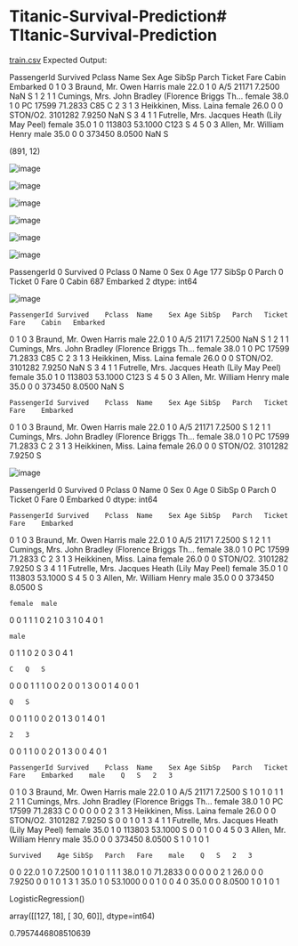 # Titanic-Survival-Prediction# TItanic-Survival-Prediction
[train.csv](https://github.com/BlackbuckCodes/Titanic-Survival-Prediction/files/9130200/train.csv)
Expected Output:

PassengerId	Survived	Pclass	Name	Sex	Age	SibSp	Parch	Ticket	Fare	Cabin	Embarked
0	1	0	3	Braund, Mr. Owen Harris	male	22.0	1	0	A/5 21171	7.2500	NaN	S
1	2	1	1	Cumings, Mrs. John Bradley (Florence Briggs Th...	female	38.0	1	0	PC 17599	71.2833	C85	C
2	3	1	3	Heikkinen, Miss. Laina	female	26.0	0	0	STON/O2. 3101282	7.9250	NaN	S
3	4	1	1	Futrelle, Mrs. Jacques Heath (Lily May Peel)	female	35.0	1	0	113803	53.1000	C123	S
4	5	0	3	Allen, Mr. William Henry	male	35.0	0	0	373450	8.0500	NaN	S

(891, 12)

![image](https://user-images.githubusercontent.com/100946054/178212818-7694d089-5bb4-4be0-a78e-72c404c242ef.png)

![image](https://user-images.githubusercontent.com/100946054/178212849-8e318e29-920a-4e56-80e4-85a386b0999d.png)

![image](https://user-images.githubusercontent.com/100946054/178212890-634591e4-3b6a-4ceb-b295-233c0052b241.png)

![image](https://user-images.githubusercontent.com/100946054/178212912-eb995cde-0583-4b9f-bb1a-b18e8b0b779a.png)

![image](https://user-images.githubusercontent.com/100946054/178212925-404e630b-a966-4716-ace1-f0a3af231ba6.png)

![image](https://user-images.githubusercontent.com/100946054/178212935-4a97586e-52f8-4ca9-92fa-2556c3199220.png)

PassengerId      0
Survived         0
Pclass           0
Name             0
Sex              0
Age            177
SibSp            0
Parch            0
Ticket           0
Fare             0
Cabin          687
Embarked         2
dtype: int64

![image](https://user-images.githubusercontent.com/100946054/178212992-8bfe27e1-77fd-44c8-a679-b984a2b0168f.png)

	PassengerId	Survived	Pclass	Name	Sex	Age	SibSp	Parch	Ticket	Fare	Cabin	Embarked
0	1	0	3	Braund, Mr. Owen Harris	male	22.0	1	0	A/5 21171	7.2500	NaN	S
1	2	1	1	Cumings, Mrs. John Bradley (Florence Briggs Th...	female	38.0	1	0	PC 17599	71.2833	C85	C
2	3	1	3	Heikkinen, Miss. Laina	female	26.0	0	0	STON/O2. 3101282	7.9250	NaN	S
3	4	1	1	Futrelle, Mrs. Jacques Heath (Lily May Peel)	female	35.0	1	0	113803	53.1000	C123	S
4	5	0	3	Allen, Mr. William Henry	male	35.0	0	0	373450	8.0500	NaN	S

	PassengerId	Survived	Pclass	Name	Sex	Age	SibSp	Parch	Ticket	Fare	Embarked
0	1	0	3	Braund, Mr. Owen Harris	male	22.0	1	0	A/5 21171	7.2500	S
1	2	1	1	Cumings, Mrs. John Bradley (Florence Briggs Th...	female	38.0	1	0	PC 17599	71.2833	C
2	3	1	3	Heikkinen, Miss. Laina	female	26.0	0	0	STON/O2. 3101282	7.9250	S

![image](https://user-images.githubusercontent.com/100946054/178213096-c36b64ac-3130-4c24-a830-4f72a58069a6.png)

PassengerId    0
Survived       0
Pclass         0
Name           0
Sex            0
Age            0
SibSp          0
Parch          0
Ticket         0
Fare           0
Embarked       0
dtype: int64

	PassengerId	Survived	Pclass	Name	Sex	Age	SibSp	Parch	Ticket	Fare	Embarked
0	1	0	3	Braund, Mr. Owen Harris	male	22.0	1	0	A/5 21171	7.2500	S
1	2	1	1	Cumings, Mrs. John Bradley (Florence Briggs Th...	female	38.0	1	0	PC 17599	71.2833	C
2	3	1	3	Heikkinen, Miss. Laina	female	26.0	0	0	STON/O2. 3101282	7.9250	S
3	4	1	1	Futrelle, Mrs. Jacques Heath (Lily May Peel)	female	35.0	1	0	113803	53.1000	S
4	5	0	3	Allen, Mr. William Henry	male	35.0	0	0	373450	8.0500	S

	female	male
0	0	1
1	1	0
2	1	0
3	1	0
4	0	1

	male
0	1
1	0
2	0
3	0
4	1

	C	Q	S
0	0	0	1
1	1	0	0
2	0	0	1
3	0	0	1
4	0	0	1

	Q	S
0	0	1
1	0	0
2	0	1
3	0	1
4	0	1

	2	3
0	0	1
1	0	0
2	0	1
3	0	0
4	0	1

	PassengerId	Survived	Pclass	Name	Sex	Age	SibSp	Parch	Ticket	Fare	Embarked	male	Q	S	2	3
0	1	0	3	Braund, Mr. Owen Harris	male	22.0	1	0	A/5 21171	7.2500	S	1	0	1	0	1
1	2	1	1	Cumings, Mrs. John Bradley (Florence Briggs Th...	female	38.0	1	0	PC 17599	71.2833	C	0	0	0	0	0
2	3	1	3	Heikkinen, Miss. Laina	female	26.0	0	0	STON/O2. 3101282	7.9250	S	0	0	1	0	1
3	4	1	1	Futrelle, Mrs. Jacques Heath (Lily May Peel)	female	35.0	1	0	113803	53.1000	S	0	0	1	0	0
4	5	0	3	Allen, Mr. William Henry	male	35.0	0	0	373450	8.0500	S	1	0	1	0	1

	Survived	Age	SibSp	Parch	Fare	male	Q	S	2	3
0	0	22.0	1	0	7.2500	1	0	1	0	1
1	1	38.0	1	0	71.2833	0	0	0	0	0
2	1	26.0	0	0	7.9250	0	0	1	0	1
3	1	35.0	1	0	53.1000	0	0	1	0	0
4	0	35.0	0	0	8.0500	1	0	1	0	1

LogisticRegression()

array([[127,  18],
       [ 30,  60]], dtype=int64)
       
0.7957446808510639

